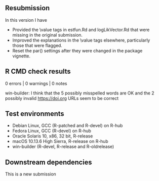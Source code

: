 ## Resubmission

In this version I have

* Provided the \value tags in estfun.Rd and logLikVector.Rd that were missing in the original submission.
* Improved the explanations in the \value tags elsewhere, particularly those that were flagged.
* Reset the par() settings after they were changed in the package vignette.

## R CMD check results

0 errors | 0 warnings | 0 notes

win-builder: I think that the 5 possibly misspelled words are OK and the 2 possibly invalid https://doi.org URLs seem to be correct

## Test environments

- Debian Linux, GCC (R-patched and R-devel) on R-hub
- Fedora Linux, GCC (R-devel) on R-hub
- Oracle Solaris 10, x86, 32 bit, R-release
- macOS 10.13.6 High Sierra, R-release on R-hub
- win-builder (R-devel, R-release and R-oldrelease)

## Downstream dependencies

This is a new submission
